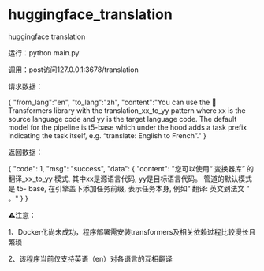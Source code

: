 # huggingface_translation
 huggingface translation
 
运行：python main.py

调用：post访问127.0.0.1:3678/translation

请求数据：

{
    "from_lang":"en",
    "to_lang":"zh",
    "content":"You can use the 🤗 Transformers library with the translation_xx_to_yy pattern where xx is the source language code and yy is the target language code. The default model for the pipeline is t5-base which under the hood adds a task prefix indicating the task itself, e.g. “translate: English to French”."
}

返回数据：

{
    "code": 1,
    "msg": "success",
    "data": {
        "content": "您可以使用“ 变换器库” 的翻译_xx_to_yy 模式, 其中xx是源语言代码, yy是目标语言代码。 管道的默认模式是 t5- base, 在引擎盖下添加任务前缀, 表示任务本身, 例如“ 翻译: 英文到法文 ” 。"
    }
}

⚠️注意：

1、Docker化尚未成功，程序部署需安装transformers及相关依赖过程比较漫长且繁琐

2、该程序当前仅支持英语（en）对各语言的互相翻译
